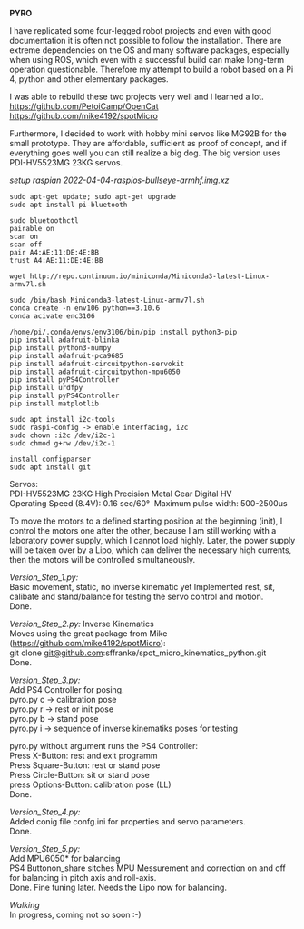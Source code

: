 **PYRO**

I have replicated some four-legged robot projects and even with good documentation it is often not possible to follow the installation. There are extreme dependencies on the OS and many software packages, especially when using ROS, which even with a successful build can make long-term operation questionable.  Therefore my attempt to build a robot based on a Pi 4, python and other elementary packages. 

I was able to rebuild these two projects very well and I learned a lot.  
https://github.com/PetoiCamp/OpenCat  
https://github.com/mike4192/spotMicro  

Furthermore, I decided to work with hobby mini servos like MG92B for the small prototype. They are affordable, sufficient as proof of concept, and if everything goes well you can still realize a big dog.
The big version uses PDI-HV5523MG 23KG servos.  

*setup raspian 2022-04-04-raspios-bullseye-armhf.img.xz*  
```
sudo apt-get update; sudo apt-get upgrade  
sudo apt install pi-bluetooth  

sudo bluetoothctl    
pairable on   
scan on  
scan off  
pair A4:AE:11:DE:4E:BB  
trust A4:AE:11:DE:4E:BB 

wget http://repo.continuum.io/miniconda/Miniconda3-latest-Linux-armv7l.sh  

sudo /bin/bash Miniconda3-latest-Linux-armv7l.sh  
conda create -n env106 python==3.10.6  
conda acivate enc3106  

/home/pi/.conda/envs/env3106/bin/pip install python3-pip  
pip install adafruit-blinka
pip install python3-numpy  
pip install adafruit-pca9685  
pip install adafruit-circuitpython-servokit  
pip install adafruit-circuitpython-mpu6050
pip install pyPS4Controller  
pip install urdfpy  
pip install pyPS4Controller  
pip install matplotlib

sudo apt install i2c-tools  
sudo raspi-config -> enable interfacing, i2c  
sudo chown :i2c /dev/i2c-1   
sudo chmod g+rw /dev/i2c-1 
  
install configparser  
sudo apt install git  
```

Servos:  
PDI-HV5523MG 23KG High Precision Metal Gear Digital HV  
Operating Speed (8.4V): 0.16 sec/60° 
Maximum pulse width: 500-2500us  

To move the motors to a defined starting position at the beginning (init), I control the motors one after the other, because I am still working with a laboratory power supply, which I cannot load highly. Later, the power supply will be taken over by a Lipo, which can deliver the necessary high currents, then the motors will be controlled simultaneously.  

*Version_Step_1.py:*  
Basic movement, static, no inverse kinematic yet 
Implemented rest, sit, calibate and stand/balance for testing the servo control and motion.  
Done.

*Version_Step_2.py:*
Inverse Kinematics     
Moves using the great package from Mike (https://github.com/mike4192/spotMicro):  
git clone git@github.com:sffranke/spot_micro_kinematics_python.git  
Done.  

*Version_Step_3.py:*  
Add PS4 Controller for posing.  
pyro.py c -> calibration pose  
pyro.py r -> rest or init pose  
pyro.py b -> stand pose  
pyro.py i -> sequence of inverse kinematiks poses for testing  

pyro.py without argument runs the PS4 Controller:   
Press X-Button: rest and exit programm  
Press Square-Button: rest or stand pose  
Press Circle-Button: sit or stand pose  
press Options-Button: calibration pose (LL)  
Done.

*Version_Step_4.py:*  
Added conig file confg.ini for properties and servo parameters.  
Done.  

*Version_Step_5.py:*  
Add MPU6050* for balancing  
PS4 Buttonon_share sitches MPU Messurement and correction on and off for balancing in pitch axis and roll-axis.  
Done. Fine tuning later. Needs the Lipo now for balancing.   

*Walking*  
In progress, coming not so soon :-)

